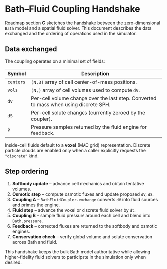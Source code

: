 # Bath–Fluid Coupling Handshake

Roadmap section **C** sketches the handshake between the zero-dimensional `Bath` model and a spatial fluid solver. This document describes the data exchanged and the ordering of operations used in the simulator.

## Data exchanged

The coupling operates on a minimal set of fields:

| Symbol | Description |
|---|---|
| `centers` | `(N,3)` array of cell center-of-mass positions. |
| `vols` | `(N,)` array of cell volumes used to compute `dV`. |
| `dV` | Per-cell volume change over the last step. Converted to mass when using discrete SPH. |
| `dS` | Per-cell solute changes (currently zeroed by the coupler). |
| `P` | Pressure samples returned by the fluid engine for feedback. |

Inside-cell fluids default to a **voxel** (MAC grid) representation. Discrete particle clouds are enabled only when a caller explicitly requests the `"discrete"` kind.

## Step ordering

1. **Softbody update** – advance cell mechanics and obtain tentative volumes.
2. **Osmotic step** – compute osmotic fluxes and update proposed `dV`, `dS`.
3. **Coupling A** – `BathFluidCoupler.exchange` converts `dV` into fluid sources and primes the engine.
4. **Fluid step** – advance the voxel or discrete fluid solver by `dt`.
5. **Coupling B** – sample fluid pressure around each cell and blend into `Bath.pressure`.
6. **Feedback** – corrected fluxes are returned to the softbody and osmotic engines.
7. **Conservation check** – verify global volume and solute conservation across Bath and fluid.

This handshake keeps the bulk Bath model authoritative while allowing higher-fidelity fluid solvers to participate in the simulation only when desired.
